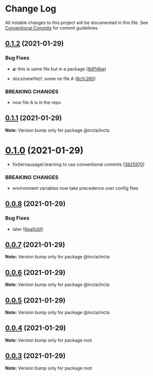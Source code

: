 # Change Log

All notable changes to this project will be documented in this file.
See [Conventional Commits](https://conventionalcommits.org) for commit guidelines.

## [0.1.2](https://github.com/interactitsoftware/incta/compare/v0.1.1...v0.1.2) (2021-01-29)


### Bug Fixes

* **a:** this is same file but in a package ([8df14be](https://github.com/interactitsoftware/incta/commit/8df14be6c1e289d3a30536018308202601a70e36))


* docs(newfile)!: some ne file A ([8c1c260](https://github.com/interactitsoftware/incta/commit/8c1c26067fce3ba44eb8af46eae9d8bc3e5a7094))


### BREAKING CHANGES

* now file A is in the repo





## [0.1.1](https://github.com/interactitsoftware/incta/compare/v0.1.0...v0.1.1) (2021-01-29)

**Note:** Version bump only for package @incta/incta





# [0.1.0](https://github.com/interactitsoftware/incta/compare/v0.0.8...v0.1.0) (2021-01-29)


* fix(lernausage):learning to use conventional commits ([3825970](https://github.com/interactitsoftware/incta/commit/3825970163549961b6113bc55487770a63dcd780))


### BREAKING CHANGES

* environment variables now take precedence over config files





## [0.0.8](https://github.com/interactitsoftware/incta/compare/v0.0.5...v0.0.8) (2021-01-29)


### Bug Fixes

* later ([6ea0cbf](https://github.com/interactitsoftware/incta/commit/6ea0cbfca0c7e65e130e97288b9bf2d14d1d74c2))





## [0.0.7](https://github.com/interactitsoftware/incta/compare/v0.0.5...v0.0.7) (2021-01-29)

**Note:** Version bump only for package @incta/incta





## [0.0.6](https://github.com/interactitsoftware/incta/compare/v0.0.5...v0.0.6) (2021-01-29)

**Note:** Version bump only for package @incta/incta





## [0.0.5](https://github.com/interactitsoftware/incta/compare/v0.0.4...v0.0.5) (2021-01-29)

**Note:** Version bump only for package @incta/incta





## [0.0.4](https://github.com/interactitsoftware/incta/compare/v0.0.3...v0.0.4) (2021-01-29)

**Note:** Version bump only for package root





## [0.0.3](https://github.com/interactitsoftware/incta/compare/v0.0.2...v0.0.3) (2021-01-29)

**Note:** Version bump only for package root
